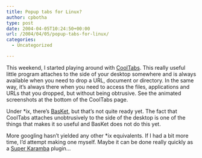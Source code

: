 ```yaml
---
title: Popup tabs for Linux?
author: cpbotha
type: post
date: 2004-04-05T10:24:50+00:00
url: /2004/04/05/popup-tabs-for-linux/
categories:
  - Uncategorized

---
```

This weekend, I started playing around with [CoolTabs][1]. This really useful little program attaches to the side of your desktop somewhere and is always available when you need to drop a URL, document or directory. In the same way, it&#8217;s always there when you need to access the files, applications and URLs that you dropped, but without being obtrusive. See the animated screenshots at the bottom of the CoolTabs page.

Under *ix, there&#8217;s [BasKet][2], but that&#8217;s not quite ready yet. The fact that CoolTabs attaches unobtrusively to the side of the desktop is one of the things that makes it so useful and BasKet does not do this yet.

More googling hasn&#8217;t yielded any other *ix equivalents. If I had a bit more time, I&#8217;d attempt making one myself. Maybe it can be done really quickly as a [Super Karamba][3] plugin&#8230;

 [1]: http://www.alerma.com/cooltabs.html
 [2]: http://les83plus.fr.st/sebastien.laout/basket
 [3]: http://netdragon.sourceforge.net/